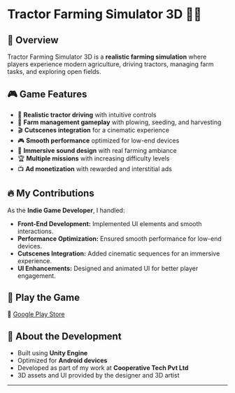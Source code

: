 # Tractor Farming Simulator 3D 🚜🌾

## 📌 Overview
Tractor Farming Simulator 3D is a **realistic farming simulation** where players experience modern agriculture, driving tractors, managing farm tasks, and exploring open fields. 

## 🎮 Game Features
- 🚜 **Realistic tractor driving** with intuitive controls
- 🌱 **Farm management gameplay** with plowing, seeding, and harvesting
- 🎬 **Cutscenes integration** for a cinematic experience
- 🎮 **Smooth performance** optimized for low-end devices
- 🎵 **Immersive sound design** with real farming ambiance
- 🏆 **Multiple missions** with increasing difficulty levels
- 📺 **Ad monetization** with rewarded and interstitial ads

## 🔥 My Contributions
As the **Indie Game Developer**, I handled:
- **Front-End Development:** Implemented UI elements and smooth interactions.
- **Performance Optimization:** Ensured smooth performance for low-end devices.
- **Cutscenes Integration:** Added cinematic sequences for an immersive experience.
- **UI Enhancements:** Designed and animated UI for better player engagement.

## 📲 Play the Game
🔗 [Google Play Store](https://play.google.com/store/apps/details?id=com.zams.tractor.game.offlinefarmingsimulator3d)


## 📜 About the Development
- Built using **Unity Engine**
- Optimized for **Android devices**
- Developed as part of my work at **Cooperative Tech Pvt Ltd**
- 3D assets and UI provided by the designer and 3D artist

---

